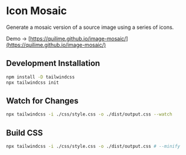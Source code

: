# Icon Mosaic

Generate a mosaic version of a source image using a series of icons.

Demo &rarr; [https://quilime.github.io/image-mosaic/](https://quilime.github.io/image-mosaic/)

## Development Installation

```bash
npm install -D tailwindcss
npx tailwindcss init
```

## Watch for Changes

```bash
npx tailwindcss -i ./css/style.css -o ./dist/output.css --watch
```

## Build CSS

```bash
npx tailwindcss -i ./css/style.css -o ./dist/output.css # --minify
```
